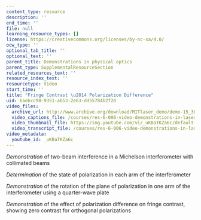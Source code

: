 ```yaml
---
content_type: resource
description: ''
end_time: ''
file: null
learning_resource_types: []
license: https://creativecommons.org/licenses/by-nc-sa/4.0/
ocw_type: ''
optional_tab_title: ''
optional_text: ''
parent_title: Demonstrations in physical optics
parent_type: SupplementalResourceSection
related_resources_text: ''
resource_index_text: ''
resourcetype: Video
start_time: ''
title: "Fringe Contrast \u2014 Polarization Difference"
uid: 6aebcc98-9351-ab53-2e63-dd55784b2f20
video_files:
  archive_url: http://www.archive.org/download/MITlaser_demo/demo-15_300k.mp4
  video_captions_file: /courses/res-6-006-video-demonstrations-in-lasers-and-optics-spring-2008/0d65acb7dcd95196932a79631ebf95cf_uKBaTKZa6c.vtt
  video_thumbnail_file: https://img.youtube.com/vi/_uKBaTKZa6c/default.jpg
  video_transcript_file: /courses/res-6-006-video-demonstrations-in-lasers-and-optics-spring-2008/aaf614aa15ba943476d1eadce2ffbb8b_uKBaTKZa6c.pdf
video_metadata:
  youtube_id: _uKBaTKZa6c
---
```


_Demonstration_ of two-beam interference in a Michelson interferometer with collimated beams

_Determination_ of the state of polarization in each arm of the interferometer

_Demonstration_ of the rotation of the plane of polarization in one arm of the interferometer using a quarter-wave plate

_Demonstration_ of the effect of polarization difference on fringe contrast, showing zero contrast for orthogonal polarizations

